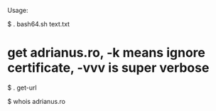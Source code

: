 Usage:

$ . bash64.sh text.txt

# get adrianus.ro, -k means ignore certificate, -vvv is super verbose
$ . get-url

$ whois adrianus.ro
